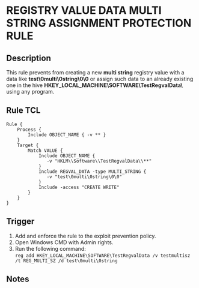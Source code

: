 # REGISTRY VALUE DATA MULTI STRING ASSIGNMENT PROTECTION RULE

## Description
This rule prevents from creating a new **multi string** registry value with a data like **test\0multi\0string\0\0** or assign such data to an already existing one in the hive **HKEY_LOCAL_MACHINE\\SOFTWARE\\TestRegvalData\\** using any program.

## Rule TCL
```
Rule {
    Process {
        Include OBJECT_NAME { -v ** }
    }
    Target {
        Match VALUE {
            Include OBJECT_NAME {
               -v "HKLM\\Software\\TestRegvalData\\**"
            }
            Include REGVAL_DATA -type MULTI_STRING {
               -v "test\0multi\0string\0\0"
            }
            Include -access "CREATE WRITE"
        }
    }
}
```

## Trigger
1. Add and enforce the rule to the exploit prevention policy.
2. Open Windows CMD with Admin rights.
3. Run the following command:<br>
`reg add HKEY_LOCAL_MACHINE\SOFTWARE\TestRegvalData /v testmultisz /t REG_MULTI_SZ /d test\0multi\0string`

## Notes